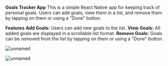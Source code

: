 **Goals Tracker App**
This is a simple React Native app for keeping track of personal goals. Users can add goals, view them in a list, and remove them by tapping on them or using a "Done" button.

**Features**
**Add Goals:** Users can add new goals to the list.
**View Goals:** All added goals are displayed in a scrollable list format.
**Remove Goals:** Goals can be removed from the list by tapping on them or using a "Done" button.

![unnamed](https://github.com/user-attachments/assets/110fb5e3-0049-44b7-969a-bbc3e0faf983)

![unnamed](https://github.com/user-attachments/assets/51f26260-b383-4d8a-aaf1-bbf6973ef7d4)
